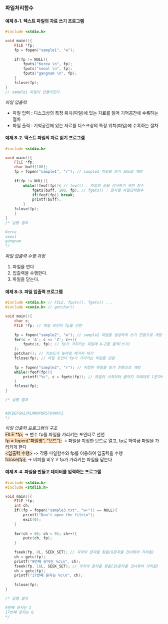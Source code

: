 ### 파일처리함수
#### 예제 8-1. 텍스트 파일의 자료 쓰기 프로그램
```c
#include <stdio.h>

void main(){
    FILE *fp;
    fp = fopen("sample1", "w");
    
    if(fp != NULL){
        fputs("Korea \n", fp);
        fputs("seoul \n", fp);
        fputs("gangnam \n", fp);
    }
    fclose(fp);
}
// sample1 파일이 만들어진다.
```
*파일 입출력*
- 파일 입력 : 디스크상의 특정 위치(파일)에 있는 자료를 읽어 기억공간에 수록하는 절차
- 파일 출력 : 기억공간에 있는 자료를 디스크상의 특정 위치(파일)에 수록하는 절차
#### 예제 8-2. 텍스트 파일의 자료 읽기 프로그램
```c
#include <stdio.h>

void main(){
    FILE *fp;
    char buff[100];
    fp = fopen("sample1", "r"); // sample1 파일을 읽기 모드로 개방
    
    if(fp != NULL){
        while(!feof(fp)){ // feof() : 파일의 끝을 검사하기 위한 함수
            fgets(buff, 100, fp); // fgets() : 문자열 파일입력함수
            if(feof(fp)) break;
            printf(buff);
        }
    fclose(fp);
    }
}
/* 실행 결과

Korea 
seoul 
gangnam
*/
```
*파일 입출력 수행 과정*
1. 파일을 연다
2. 입출력을 수행한다.
3. 파일을 닫는다.

#### 예제 8-3. 파일 입출력 프로그램
```c
#include <stdio.h> // FILE, fputc(), fgets() ...
#include <conio.h> // getchar()

void main(){
    char c;
    FILE *fp; // 파일 포인터 fp를 선언
    
    fp = fopen("sample2", "w"); // sample2 파일을 생성하여 쓰기 전용으로 개방
    for(c = 'A'; c <= 'Z'; c++){
        fputc(c, fp); // fp가 가리키는 파일에 A-Z를 출력(쓰기)
    };
    getchar(); // 키보드가 눌려질 때가지 대기
    fclose(fp); // 파일 포인터 fp가 가리키는 파일을 닫음
    
    fp = fopen("sample2", "r"); // 지정한 파일을 읽기 전용으로 개방
    while(!feof(fp)){
        printf("%c", c = fgetc(fp)); // 파일의 시작부터 끝까지 차례대로 1문자씩 읽어 들여 표시
    }
    fclose(fp);
}

/* 실행 결과


ABCDEFGHIJKLMNOPQRSTUVWXYZ
*/
```
*파일 입출력 프로그램의 구조*  
<span style='background-color:#F7DDBE'>FILE *fp;</span> -> 변수 fp를 파일을 가리키는 포인터로 선언  
<span style='background-color:#F7DDBE'>fp = fopen("파일명", "모드");</span> -> 파일을 지정한 모드로 열고, fp로 하여금 파일을 가리키게 한다  
<span style='background-color:#F7DDBE'>\<입출력 수행\></span> -> 각종 파일함수와 fp를 이용하여 입출력을 수행  
<span style='background-color:#F7DDBE'>fclose(fp);</span> -> 버퍼를 비우고 fp가 가리키는 파일을 닫는다  
  
#### 예제 8-4. 파일을 만들고 데이터를 입력하는 프로그램
```c
#include <stdio.h>
#include <stdlib.h>

void main(){
    FILE *fp;
    int ch;
    if((fp = fopen("sample3.txt", "w+")) == NULL){
        printf("Don't open the file\n");
        exit(0);
    }
    
    for(ch = 65; ch < 91; ch++){
        putc(ch, fp);
    }
    
    fseek(fp, 8L, SEEK_SET); // 각각의 문자를 찾음(8문자를 건너뛰어 가리킴)
    ch = getc(fp);
    printf("9번째 문자는 %c\n", ch);
    fseek(fp, 16L, SEEK_SET); // 각각의 문자를 찾음(16문자를 건너뛰어 가리킴)
    ch = getc(fp);
    printf("17번째 문자는 %c\n", ch);
    
    fclose(fp);
}

/* 실행 결과

9번째 문자는 I
17번째 문자는 Q
*/
```